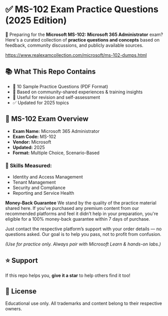 # ✅ MS-102 Exam Practice Questions (2025 Edition)

🎯 Preparing for the **Microsoft MS-102: Microsoft 365 Administrator** exam? Here's a curated collection of **practice questions and concepts** based on feedback, community discussions, and publicly available sources.

https://www.realexamcollection.com/microsoft/ms-102-dumps.html

## 📚 What This Repo Contains
- 📄 10 Sample Practice Questions (PDF Format)
- 📌 Based on community-shared experiences & training insights
- 🔁 Useful for revision and self-assessment
- ✅ Updated for 2025 topics

## 📘 MS-102 Exam Overview

- **Exam Name:** Microsoft 365 Administrator  
- **Exam Code:** MS-102  
- **Vendor:** Microsoft  
- **Updated:** 2025  
- **Format:** Multiple Choice, Scenario-Based  

### 🧠 Skills Measured:
- Identity and Access Management  
- Tenant Management  
- Security and Compliance  
- Reporting and Service Health

 **Money-Back Guarantee**
We stand by the quality of the practice material shared here. If you’ve purchased any premium content from our recommended platforms and feel it didn’t help in your preparation, you're eligible for a 100% money-back guarantee within 7 days of purchase.

Just contact the respective platform’s support with your order details — no questions asked. Our goal is to help you pass, not to profit from confusion.



*(Use for practice only. Always pair with Microsoft Learn & hands-on labs.)*

## ⭐ Support

If this repo helps you, **give it a star** to help others find it too!

## 🔐 License

Educational use only. All trademarks and content belong to their respective owners.
